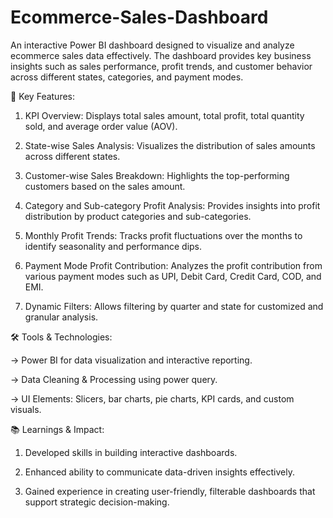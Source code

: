 # Ecommerce-Sales-Dashboard
An interactive Power BI dashboard designed to visualize and analyze ecommerce sales data effectively. The dashboard provides key business insights such as sales performance, profit trends, and customer behavior across different states, categories, and payment modes.

🚀 Key Features:

  1) KPI Overview: Displays total sales amount, total profit, total quantity sold, and average order value (AOV).

  2) State-wise Sales Analysis: Visualizes the distribution of sales amounts across different states.

  3) Customer-wise Sales Breakdown: Highlights the top-performing customers based on the sales amount.

  4) Category and Sub-category Profit Analysis: Provides insights into profit distribution by product categories and sub-categories.

  5) Monthly Profit Trends: Tracks profit fluctuations over the months to identify seasonality and performance dips.

  6) Payment Mode Profit Contribution: Analyzes the profit contribution from various payment modes such as UPI, Debit Card, Credit Card, COD, and EMI.

  7) Dynamic Filters: Allows filtering by quarter and state for customized and granular analysis.

🛠️ Tools & Technologies:

  -> Power BI for data visualization and interactive reporting.

  -> Data Cleaning & Processing using power query.

  -> UI Elements: Slicers, bar charts, pie charts, KPI cards, and custom visuals.

📚 Learnings & Impact:

   1) Developed skills in building interactive dashboards.

   2) Enhanced ability to communicate data-driven insights effectively.

   3) Gained experience in creating user-friendly, filterable dashboards that support strategic decision-making.

